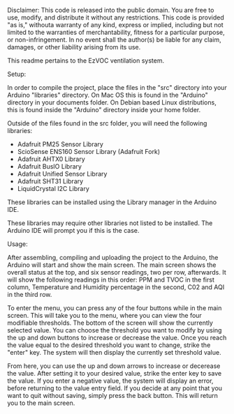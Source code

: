Disclaimer: 
This code is released into the public domain. You are free to use, modify, and distribute it without any restrictions. This code is provided "as is," withouta  warranty of any kind, express or implied, including but not limited to the warranties of merchantability, fitness for a particular purpose, or non-infringement. In no event shall the author(s) be liable for any claim, damages, or other liability arising from its use.

This readme pertains to the EzVOC ventilation system. 

Setup:

In order to compile the project, place the files in the "src" directory into your Arduino "libraries" directory. On Mac OS this is found in the "Arduino" directory in your documents folder. On Debian based Linux distributions, this is found inside the "Arduino" directory inside your home folder. 

Outside of the files found in the src folder, you will need the following libraries: 

- Adafruit PM25 Sensor Library
- ScioSense ENS160 Sensor Library (Adafruit Fork)
- Adafruit AHTX0 Library
- Adafruit BusIO Library
- Adafruit Unified Sensor Library
- Adafruit SHT31 Library
- LiquidCrystal I2C Library

These libraries can be installed using the Library manager in the Arduino IDE. 

These libraries may require other libraries not listed to be installed. The Arduino IDE will prompt you if this is the case. 

Usage: 

After assembling, compiling and uploading the project to the Arduino, the Arduino will start and show the main screen. The main screen shows the overall status at the top, and six sensor readings, two per row, afterwards. It will show the following readings in this order: PPM and TVOC in the first column, Temperature and Humidity percentage in the second, C02 and AQI in the third row. 

To enter the menu, you can press any of the four buttons while in the main screen. This will take you to the menu, where you can view the four modifiable thresholds. The bottom of the screen will show the currently selected value. You can choose the threshold you want to modify by using the up and down buttons to increase or decrease the value. Once you reach the value equal to the desired threshold you want to change, strike the "enter" key. The system will then display the currently set threshold value. 

From here, you can use the up and down arrows to increase or decerease the value. After setting it to your desired value, strike the enter key to save the value. If you enter a negative value, the system will display an error, before returning to the value entry field. If you decide at any point that you want to quit without saving, simply press the back button. This will return you to the main screen. 

